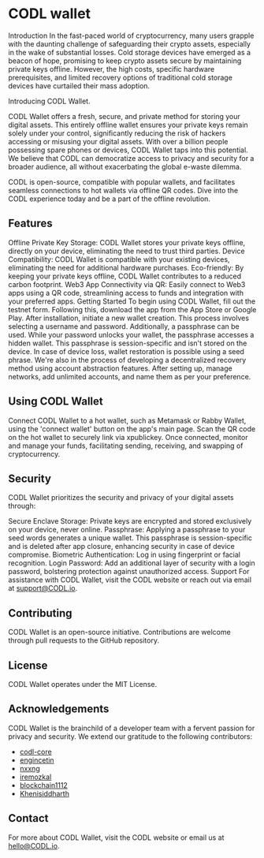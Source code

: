 # CODL wallet

Introduction
In the fast-paced world of cryptocurrency, many users grapple with the daunting challenge of safeguarding their crypto assets, especially in the wake of substantial losses. Cold storage devices have emerged as a beacon of hope, promising to keep crypto assets secure by maintaining private keys offline. However, the high costs, specific hardware prerequisites, and limited recovery options of traditional cold storage devices have curtailed their mass adoption.

Introducing CODL Wallet.

CODL Wallet offers a fresh, secure, and private method for storing your digital assets. This entirely offline wallet ensures your private keys remain solely under your control, significantly reducing the risk of hackers accessing or misusing your digital assets. With over a billion people possessing spare phones or devices, CODL Wallet taps into this potential. We believe that CODL can democratize access to privacy and security for a broader audience, all without exacerbating the global e-waste dilemma.

CODL is open-source, compatible with popular wallets, and facilitates seamless connections to hot wallets via offline QR codes. Dive into the CODL experience today and be a part of the offline revolution.

## Features

Offline Private Key Storage: CODL Wallet stores your private keys offline, directly on your device, eliminating the need to trust third parties.
Device Compatibility: CODL Wallet is compatible with your existing devices, eliminating the need for additional hardware purchases.
Eco-friendly: By keeping your private keys offline, CODL Wallet contributes to a reduced carbon footprint.
Web3 App Connectivity via QR: Easily connect to Web3 apps using a QR code, streamlining access to funds and integration with your preferred apps.
Getting Started
To begin using CODL Wallet, fill out the testnet form. Following this, download the app from the App Store or Google Play. After installation, initiate a new wallet creation. This process involves selecting a username and password. Additionally, a passphrase can be used. While your password unlocks your wallet, the passphrase accesses a hidden wallet. This passphrase is session-specific and isn't stored on the device. In case of device loss, wallet restoration is possible using a seed phrase. We're also in the process of developing a decentralized recovery method using account abstraction features. After setting up, manage networks, add unlimited accounts, and name them as per your preference.

## Using CODL Wallet
Connect CODL Wallet to a hot wallet, such as Metamask or Rabby Wallet, using the 'connect wallet' button on the app's main page. Scan the QR code on the hot wallet to securely link via xpublickey. Once connected, monitor and manage your funds, facilitating sending, receiving, and swapping of cryptocurrency.

## Security
CODL Wallet prioritizes the security and privacy of your digital assets through:

Secure Enclave Storage: Private keys are encrypted and stored exclusively on your device, never online.
Passphrase: Applying a passphrase to your seed words generates a unique wallet. This passphrase is session-specific and is deleted after app closure, enhancing security in case of device compromise.
Biometric Authentication: Log in using fingerprint or facial recognition.
Login Password: Add an additional layer of security with a login password, bolstering protection against unauthorized access.
Support
For assistance with CODL Wallet, visit the CODL website or reach out via email at support@CODL.io.

## Contributing
CODL Wallet is an open-source initiative. Contributions are welcome through pull requests to the GitHub repository.

## License
CODL Wallet operates under the MIT License.

## Acknowledgements
CODL Wallet is the brainchild of a developer team with a fervent passion for privacy and security. We extend our gratitude to the following contributors:

- [codl-core](https://github.com/codl-core)
- [engincetin](https://github.com/engincetin)
- [nxxng](https://github.com/nxxng)
- [iremozkal](https://github.com/iremozkal)
- [blockchain1112](https://github.com/blockchain1112)
- [Khenisiddharth](https://github.com/Khenisiddharth)
    
## Contact
For more about CODL Wallet, visit the CODL website or email us at hello@CODL.io.


